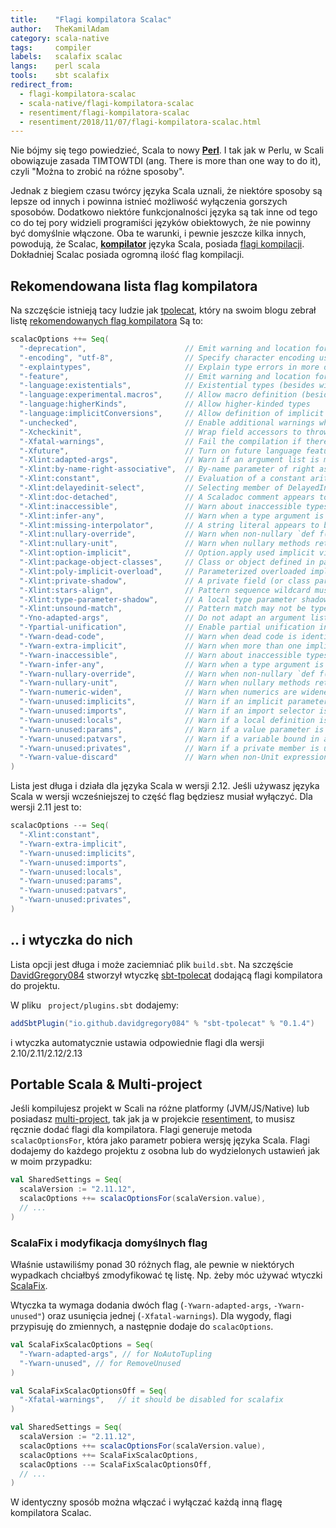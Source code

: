 ```yaml
---
title:    "Flagi kompilatora Scalac"
author:   TheKamilAdam
category: scala-native
tags:     compiler
labels:   scalafix scalac
langs:    perl scala
tools:    sbt scalafix
redirect_from:
  - flagi-kompilatora-scalac
  - scala-native/flagi-kompilatora-scalac
  - resentiment/flagi-kompilatora-scalac
  - resentiment/2018/11/07/flagi-kompilatora-scalac.html
---
```


Nie bójmy się tego powiedzieć, Scala to nowy **[Perl](/langs/perl)**.
I tak jak w Perlu, w Scali obowiązuje zasada TIMTOWTDI (ang. There is more than one way to do it),
czyli "Można to zrobić na różne sposoby".

Jednak z biegiem czasu twórcy języka Scala uznali,
że niektóre sposoby są lepsze od innych i powinna istnieć możliwość wyłączenia gorszych sposobów.
Dodatkowo niektóre funkcjonalności języka są tak inne od tego co do tej pory widzieli programiści języków obiektowych,
że nie powinny być domyślnie włączone.
Oba te warunki, i pewnie jeszcze kilka innych, powodują, że Scalac, **[kompilator](/tags/compiler)** języka Scala,
posiada [flagi kompilacji](<https://docs.scala-lang.org/overviews/compiler-options/index.html>).
Dokładniej Scalac posiada ogromną ilość flag kompilacji.

## Rekomendowana lista flag kompilatora

Na szczęście istnieją tacy ludzie jak [tpolecat](<https://github.com/tpolecat>),
który na swoim blogu zebrał listę [rekomendowanych flag kompilatora](https://tpolecat.github.io/2017/04/25/scalac-flags.html)
Są to:
```scala
scalacOptions ++= Seq(
  "-deprecation",                      // Emit warning and location for usages of deprecated APIs.
  "-encoding", "utf-8",                // Specify character encoding used by source files.
  "-explaintypes",                     // Explain type errors in more detail.
  "-feature",                          // Emit warning and location for usages of features that should be imported explicitly.
  "-language:existentials",            // Existential types (besides wildcard types) can be written and inferred
  "-language:experimental.macros",     // Allow macro definition (besides implementation and application)
  "-language:higherKinds",             // Allow higher-kinded types
  "-language:implicitConversions",     // Allow definition of implicit functions called views
  "-unchecked",                        // Enable additional warnings where generated code depends on assumptions.
  "-Xcheckinit",                       // Wrap field accessors to throw an exception on uninitialized access.
  "-Xfatal-warnings",                  // Fail the compilation if there are any warnings.
  "-Xfuture",                          // Turn on future language features.
  "-Xlint:adapted-args",               // Warn if an argument list is modified to match the receiver.
  "-Xlint:by-name-right-associative",  // By-name parameter of right associative operator.
  "-Xlint:constant",                   // Evaluation of a constant arithmetic expression results in an error.
  "-Xlint:delayedinit-select",         // Selecting member of DelayedInit.
  "-Xlint:doc-detached",               // A Scaladoc comment appears to be detached from its element.
  "-Xlint:inaccessible",               // Warn about inaccessible types in method signatures.
  "-Xlint:infer-any",                  // Warn when a type argument is inferred to be `Any`.
  "-Xlint:missing-interpolator",       // A string literal appears to be missing an interpolator id.
  "-Xlint:nullary-override",           // Warn when non-nullary `def f()' overrides nullary `def f'.
  "-Xlint:nullary-unit",               // Warn when nullary methods return Unit.
  "-Xlint:option-implicit",            // Option.apply used implicit view.
  "-Xlint:package-object-classes",     // Class or object defined in package object.
  "-Xlint:poly-implicit-overload",     // Parameterized overloaded implicit methods are not visible as view bounds.
  "-Xlint:private-shadow",             // A private field (or class parameter) shadows a superclass field.
  "-Xlint:stars-align",                // Pattern sequence wildcard must align with sequence component.
  "-Xlint:type-parameter-shadow",      // A local type parameter shadows a type already in scope.
  "-Xlint:unsound-match",              // Pattern match may not be typesafe.
  "-Yno-adapted-args",                 // Do not adapt an argument list (either by inserting () or creating a tuple) to match the receiver.
  "-Ypartial-unification",             // Enable partial unification in type constructor inference
  "-Ywarn-dead-code",                  // Warn when dead code is identified.
  "-Ywarn-extra-implicit",             // Warn when more than one implicit parameter section is defined.
  "-Ywarn-inaccessible",               // Warn about inaccessible types in method signatures.
  "-Ywarn-infer-any",                  // Warn when a type argument is inferred to be `Any`.
  "-Ywarn-nullary-override",           // Warn when non-nullary `def f()' overrides nullary `def f'.
  "-Ywarn-nullary-unit",               // Warn when nullary methods return Unit.
  "-Ywarn-numeric-widen",              // Warn when numerics are widened.
  "-Ywarn-unused:implicits",           // Warn if an implicit parameter is unused.
  "-Ywarn-unused:imports",             // Warn if an import selector is not referenced.
  "-Ywarn-unused:locals",              // Warn if a local definition is unused.
  "-Ywarn-unused:params",              // Warn if a value parameter is unused.
  "-Ywarn-unused:patvars",             // Warn if a variable bound in a pattern is unused.
  "-Ywarn-unused:privates",            // Warn if a private member is unused.
  "-Ywarn-value-discard"               // Warn when non-Unit expression results are unused.
)
```

Lista jest długa i działa dla języka Scala w wersji 2.12.
Jeśli używasz języka Scala w wersji wcześniejszej to część flag będziesz musiał wyłączyć.
Dla wersji 2.11 jest to:
```scala
scalacOptions --= Seq(
  "-Xlint:constant",
  "-Ywarn-extra-implicit",
  "-Ywarn-unused:implicits",
  "-Ywarn-unused:imports",
  "-Ywarn-unused:locals",
  "-Ywarn-unused:params",
  "-Ywarn-unused:patvars",
  "-Ywarn-unused:privates",
)
```

## .. i wtyczka do nich

Lista opcji jest długa i może zaciemniać plik `build.sbt`.
Na szczęście [DavidGregory084](https://github.com/DavidGregory084)
stworzył wtyczkę [sbt-tpolecat](https://github.com/DavidGregory084/sbt-tpolecat)
dodającą flagi kompilatora do projektu.

W pliku ` project/plugins.sbt` dodajemy:
```scala
addSbtPlugin("io.github.davidgregory084" % "sbt-tpolecat" % "0.1.4")
```
i wtyczka automatycznie ustawia odpowiednie flagi dla wersji 2.10/2.11/2.12/2.13

## Portable Scala & Multi-project

Jeśli kompilujesz projekt w Scali na różne platformy (JVM/JS/Native)
lub posiadasz [multi-project](<https://www.scala-sbt.org/1.x/docs/Multi-Project.html>),
tak jak ja w projekcie [resentiment](https://github.com/writeonly/resentiment),
to musisz ręcznie dodać flagi dla kompilatora.
Flagi generuje metoda `scalacOptionsFor`, która jako parametr pobiera wersję języka Scala.
Flagi dodajemy do każdego projektu z osobna lub do wydzielonych ustawień jak w moim przypadku:

```scala
val SharedSettings = Seq(
  scalaVersion := "2.11.12",
  scalacOptions ++= scalacOptionsFor(scalaVersion.value),
  // ...
)
```

### ScalaFix i modyfikacja domyślnych flag

Właśnie ustawiliśmy ponad 30 różnych flag,
ale pewnie w niektórych wypadkach chciałbyś zmodyfikować tę listę.
Np. żeby móc używać wtyczki [ScalaFix](/statyczna-analiza-kodu-1.html).

Wtyczka ta wymaga dodania dwóch flag (`-Ywarn-adapted-args`, `-Ywarn-unused"`) oraz usunięcia jednej (`-Xfatal-warnings`).
Dla wygody, flagi przypisuję do zmiennych, a następnie dodaje do `scalacOptions`.
```scala
val ScalaFixScalacOptions = Seq(
  "-Ywarn-adapted-args", // for NoAutoTupling
  "-Ywarn-unused", // for RemoveUnused
)

val ScalaFixScalacOptionsOff = Seq(
  "-Xfatal-warnings",   // it should be disabled for scalafix
)

val SharedSettings = Seq(
  scalaVersion := "2.11.12",
  scalacOptions ++= scalacOptionsFor(scalaVersion.value),
  scalacOptions ++= ScalaFixScalacOptions,
  scalacOptions --= ScalaFixScalacOptionsOff,
  // ...
)
```

W identyczny sposób można włączać i wyłączać każdą inną flagę kompilatora Scalac.
